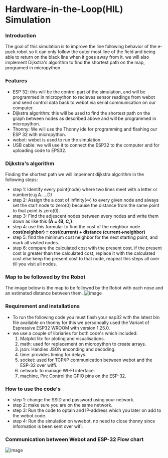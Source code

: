 # Hardware-in-the-Loop(HIL) Simulation
### Introduction 
The goal of this simulation is to improve the line following behavior of the e-puck robot so it can only follow the outer most line of the field and being able to return on the black line when it goes away from it. we will also implement Dijkstra's algorithm to find the shortest path on the map, programed in micropython. 
### Features
- ESP 32: this will be the control part of the simulation, and will be programmed in micropython to recieves sensor readings from webot and send control data back to webot via serial communication on our computer.
- Dijkstra algorithm: this will be used to find the shortest path on the graph between nodes as described above and will be programmed in micropython.
- Thonny: We will use the Thonny ide for programming and flashing our ESP 32 with micropython.
- webot: webot is used to run the simulation.
- USB cable: we will use it to connect the ESP32 to the computer and for uploading code to EPS32.
### Dijkstra's algorithm 
Finding the shortest path we will impement dijkstra algorithm in the following steps:
- step 1:
Identify every point(node) where two lines meet with a letter or number(e.g A.....D)
- step 2:
  Assign the a cost of infinity(∞) to every given node and always set the start node to zero(0) because the distance from the same point to that point is zero(0).
- step 3:
  Find the adjescent nodes between every nodes and write them down as like this **(A  = {B, C,}**.
- step 4:
  use this formular to find the cost of the neighbor node **cost(neighbor) = cost(current) + distance (current→neighbor)**
- step 5:
   find the minimum cost neighbor for the next starting point, and mark all visited nodes.
- step 6:
  compare the calculated cost with the present cost. if the present cost is greater than the calculated cost, replace it with the calculated cost.else keep the present cost to that node, reapeat this steps all over till you visit all nodes.
### Map to be followed by the Robot
The image below is the map to be followed by the Robot with each nose and an estimated distance between them.
![image](https://github.com/user-attachments/assets/6ce49664-ca9f-4abd-84c5-e329f8ad9ef2)
### Requirement and installations
- To run the following code you must flash your eap32 with the latest bin file available on thonny for this we personoally    used the Variant of Espressive ESP32 WROOM with version 1.25.0.
- we use a couple of libriaries for both code's which included:
  1. Matplot lib: for ploting and visualisations.
  2. math: used for replacement on micropython to create arrays.
  3. json: Handles JSON enconding and decoding.
  4. time: provides timing for delays.
  5. socket: used for TCP/IP communication between webot and the ESP-32 over wiffi.
  6. network: to manage WI-FI interface.
  7. machine, Pin: Control the GPIO pins on the ESP-32.
### How to use the code's
- step 1: change the SSID and password using your network.
- step 2: make sure you are on the same network.
- step 3: Run the code to optain and IP-address which you later on add to the webot code.
- step 4: Run the simulation on wwebot, no need to close thonny since information is been sent over wifi.
### Communication between Webot and ESP-32 Flow chart
![image](https://github.com/user-attachments/assets/e0a810cc-e653-4eb5-95ad-c3e05979eb1a)






     
